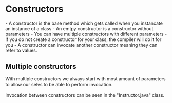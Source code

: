 <h1>Constructors</h1>
- A constructor is the base method which gets called when you instancate an instance of a class
- An emtpy constructor is a constructor without parameters
- You can have multiple constructors with different parameters
- If you do not create a constructor for your class, the compiler will do it for you
- A constructor can invocate another constructor meaning they can refer to values.

<h2>Multiple constructors</h2>
With multiple constructors we always start with most amount of parameters to allow our selvs to be able to perform invocation. <br>
<br>
Invocation between constructors can be seen in the "Instructor.java" class.